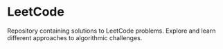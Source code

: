 # LeetCode
Repository containing solutions to LeetCode problems. Explore and learn different approaches to algorithmic challenges.

